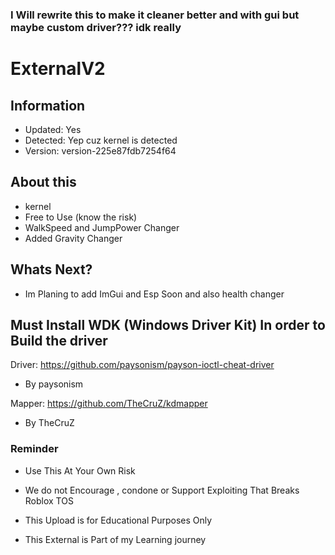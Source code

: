 ### I Will rewrite this to make it cleaner better and with gui but maybe custom driver??? idk really

# ExternalV2

## Information
- Updated: Yes
- Detected: Yep cuz kernel is detected
- Version: version-225e87fdb7254f64

## About this
- kernel
- Free to Use (know the risk)
- WalkSpeed and JumpPower Changer
- Added Gravity Changer

## Whats Next?
- Im Planing to add ImGui and Esp Soon and also health changer

## Must Install WDK (Windows Driver Kit) In order to Build the driver

Driver: https://github.com/paysonism/payson-ioctl-cheat-driver
- By paysonism

Mapper: https://github.com/TheCruZ/kdmapper
- By TheCruZ

### Reminder
- Use This At Your Own Risk
- We do not Encourage , condone or Support Exploiting That Breaks Roblox TOS
- This Upload is for Educational Purposes Only

- This External is Part of my Learning journey
